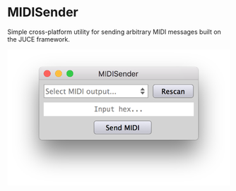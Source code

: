 # MIDISender
Simple cross-platform utility for sending arbitrary MIDI messages built on the JUCE framework.

![Demo Image](MIDISenderScreenshot.png?raw=true "Demo screenshot")
